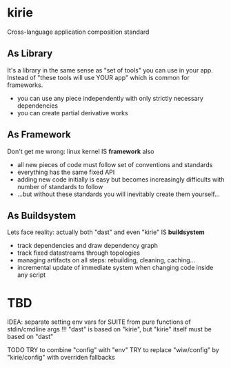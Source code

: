 # kirie
Cross-language application composition standard


## As Library
It's a library in the same sense as "set of tools" you can use in your app.
Instead of "these tools will use YOUR app" which is common for frameworks.
* you can use any piece independently with only strictly necessary dependencies
* you can create partial derivative works


## As Framework
Don't get me wrong: linux kernel IS **framework** also
* all new pieces of code must follow set of conventions and standards
* everything has the same fixed API
* adding new code initially is easy but becomes increasingly difficults with
  number of standards to follow
* …but without these standards you will inevitably create them yourself…


## As Buildsystem
Lets face reality: actually both "dast" and even "kirie" IS **buildsystem**
* track dependencies and draw dependency graph
* track fixed datastreams through topologies
* managing artifacts on all steps: rebuilding, cleaning, caching…
* incremental update of immediate system when changing code inside any script



# TBD

IDEA: separate setting env vars for SUITE from pure functions of stdin/cmdline args
  !!! "dast" is based on "kirie", but "kirie" itself must be based on "dast"

TODO
    TRY to combine "config" with "env"
    TRY to replace "wiw/config" by "kirie/config" with overriden fallbacks
